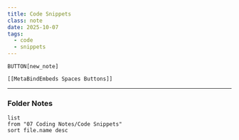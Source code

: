 ```yaml
---
title: Code Snippets
class: note
date: 2025-10-07
tags:
  - code
  - snippets
---
```


`BUTTON[new_note]` 

```meta-bind-embed
[[MetaBindEmbeds Spaces Buttons]]
```

---

### Folder Notes

```dataview
list
from "07 Coding Notes/Code Snippets"
sort file.name desc
```